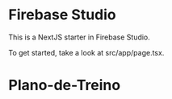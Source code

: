 # Firebase Studio

This is a NextJS starter in Firebase Studio.

To get started, take a look at src/app/page.tsx.
# Plano-de-Treino
